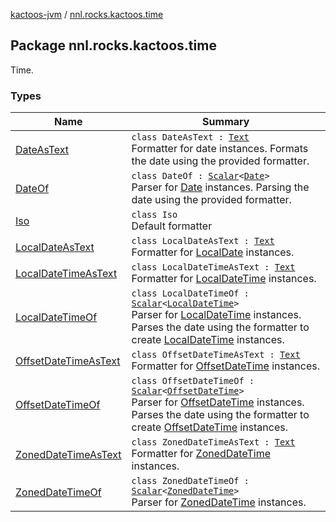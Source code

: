 [kactoos-jvm](../index.md) / [nnl.rocks.kactoos.time](./index.md)

## Package nnl.rocks.kactoos.time


Time.

### Types

| Name | Summary |
|---|---|
| [DateAsText](-date-as-text/index.md) | `class DateAsText : `[`Text`](../nnl.rocks.kactoos/-text/index.md)<br>Formatter for date instances. Formats the date using the provided formatter. |
| [DateOf](-date-of/index.md) | `class DateOf : `[`Scalar`](../nnl.rocks.kactoos/-scalar/index.md)`<`[`Date`](http://docs.oracle.com/javase/8/docs/api/java/util/Date.html)`>`<br>Parser for [Date](http://docs.oracle.com/javase/8/docs/api/java/util/Date.html) instances. Parsing the date using the provided formatter. |
| [Iso](-iso/index.md) | `class Iso`<br>Default formatter |
| [LocalDateAsText](-local-date-as-text/index.md) | `class LocalDateAsText : `[`Text`](../nnl.rocks.kactoos/-text/index.md)<br>Formatter for [LocalDate](http://docs.oracle.com/javase/8/docs/api/java/time/LocalDate.html) instances. |
| [LocalDateTimeAsText](-local-date-time-as-text/index.md) | `class LocalDateTimeAsText : `[`Text`](../nnl.rocks.kactoos/-text/index.md)<br>Formatter for [LocalDateTime](http://docs.oracle.com/javase/8/docs/api/java/time/LocalDateTime.html) instances. |
| [LocalDateTimeOf](-local-date-time-of/index.md) | `class LocalDateTimeOf : `[`Scalar`](../nnl.rocks.kactoos/-scalar/index.md)`<`[`LocalDateTime`](http://docs.oracle.com/javase/8/docs/api/java/time/LocalDateTime.html)`>`<br>Parser for [LocalDateTime](http://docs.oracle.com/javase/8/docs/api/java/time/LocalDateTime.html) instances. Parses the date using the formatter to create [LocalDateTime](http://docs.oracle.com/javase/8/docs/api/java/time/LocalDateTime.html) instances. |
| [OffsetDateTimeAsText](-offset-date-time-as-text/index.md) | `class OffsetDateTimeAsText : `[`Text`](../nnl.rocks.kactoos/-text/index.md)<br>Formatter for [OffsetDateTime](http://docs.oracle.com/javase/8/docs/api/java/time/OffsetDateTime.html) instances. |
| [OffsetDateTimeOf](-offset-date-time-of/index.md) | `class OffsetDateTimeOf : `[`Scalar`](../nnl.rocks.kactoos/-scalar/index.md)`<`[`OffsetDateTime`](http://docs.oracle.com/javase/8/docs/api/java/time/OffsetDateTime.html)`>`<br>Parser for [OffsetDateTime](http://docs.oracle.com/javase/8/docs/api/java/time/OffsetDateTime.html) instances. Parses the date using the formatter to create [OffsetDateTime](http://docs.oracle.com/javase/8/docs/api/java/time/OffsetDateTime.html) instances. |
| [ZonedDateTimeAsText](-zoned-date-time-as-text/index.md) | `class ZonedDateTimeAsText : `[`Text`](../nnl.rocks.kactoos/-text/index.md)<br>Formatter for [ZonedDateTime](http://docs.oracle.com/javase/8/docs/api/java/time/ZonedDateTime.html) instances. |
| [ZonedDateTimeOf](-zoned-date-time-of/index.md) | `class ZonedDateTimeOf : `[`Scalar`](../nnl.rocks.kactoos/-scalar/index.md)`<`[`ZonedDateTime`](http://docs.oracle.com/javase/8/docs/api/java/time/ZonedDateTime.html)`>`<br>Parser for [ZonedDateTime](http://docs.oracle.com/javase/8/docs/api/java/time/ZonedDateTime.html) instances. |
